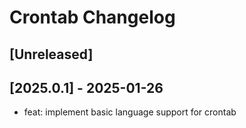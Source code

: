 <!-- Keep a Changelog guide -> https://keepachangelog.com -->

# Crontab Changelog

## [Unreleased]

## [2025.0.1] - 2025-01-26

- feat: implement basic language support for crontab
